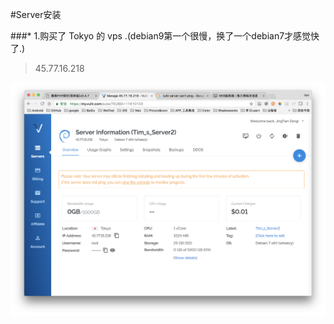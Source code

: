 #Server安装

###* 1.购买了 Tokyo 的 vps .(debian9第一个很慢，换了一个debian7才感觉快了.)
>45.77.16.218

![](/assets/ScreenShot2017-11-09_09.51.35.png)
